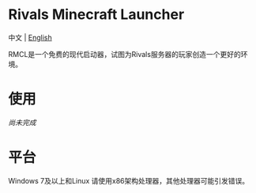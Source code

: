 # Rivals Minecraft Launcher
中文 | [English](README.md)

RMCL是一个免费的现代启动器，试图为Rivals服务器的玩家创造一个更好的环境。
# 使用
_尚未完成_
# 平台
Windows 7及以上和Linux
请使用x86架构处理器，其他处理器可能引发错误。
